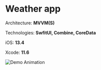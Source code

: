 # Weather app

Architecture: **MVVM(S)**

Technologies: **SwfitUI, Combine, CoreData**

iOS: **13.4**

Xcode: **11.6**

![Demo Animation](https://github.com/henadark/readme_assets/blob/master/wthr_preview.gif?raw=true)
